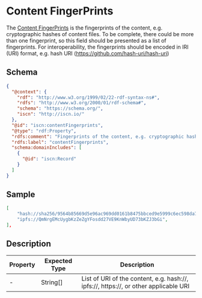 # Content FingerPrints

The [Content FingerPrints](#) is the fingerprints of the content, e.g. cryptographic hashes of content files. To be complete, there could be more than one fingerprint, so this field should be presented as a list of fingerprints. For interoperability, the fingerprints should be encoded in IRI (URI) format, e.g. hash URI (https://github.com/hash-uri/hash-uri)

## Schema

```json
{
  "@context": {
    "rdf": "http://www.w3.org/1999/02/22-rdf-syntax-ns#",
    "rdfs": "http://www.w3.org/2000/01/rdf-schema#",
    "schema": "https://schema.org/",
    "iscn": "http://iscn.io/"
  },
  "@id": "iscn:contentFingerprints",
  "@type": "rdf:Property",
  "rdfs:comment": "Fingerprints of the content, e.g. cryptographic hashes of content files. To be complete, there could be more than one fingerprint, so this field should be presented as a list of fingerprints. For interoperability, the fingerprints should be encoded in IRI (URI) format, e.g. hash URI (https://github.com/hash-uri/hash-uri).",
  "rdfs:label": "contentFingerprints",
  "schema:domainIncludes": [
    {
      "@id": "iscn:Record"
    }
  ]
}
```

## Sample

```json
[
    "hash://sha256/9564b85669d5e96ac969dd0161b8475bbced9e5999c6ec598da718a3045d6f2e",
    "ipfs://QmNrgEMcUygbKzZeZgYFosdd27VE9KnWbyUD73bKZJ3bGi",
],
```

## Description

| Property | Expected Type | Description                                                                          |
| -------- | ------------- | ------------------------------------------------------------------------------------ |
| -        | String[]      | List of URI of the content, e.g. hash://, ipfs://, https://, or other applicable URI |
